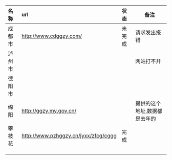 | 名称   | url                                    | 状态   | 备注                          |
| :----- | :------------------------------------- | :----- | ----------------------------- |
| 成都市 | http://www.cdggzy.com/                 | 未完成 | 请求发出报错                  |
| 泸州市 |                                        |        | 网站打不开                    |
| 德阳市 |                                        |        |                               |
| 绵阳   | http://ggzy.my.gov.cn/                 |        | 提供的这个地址,数据都是去年的 |
| 攀枝花 | <http://www.pzhggzy.cn/jyxx/zfcg/cggg> | 完成   |                               |
|        |                                        |        |                               |
|        |                                        |        |                               |
|        |                                        |        |                               |

